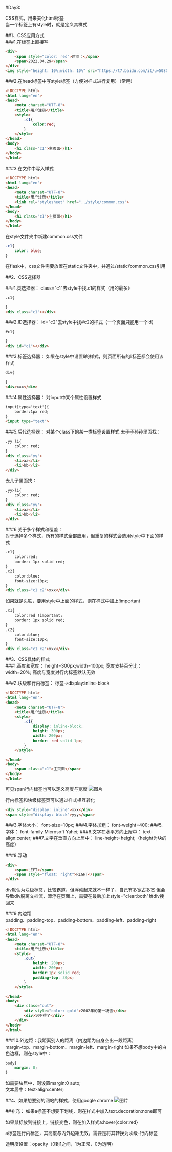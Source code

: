 
#Day3:


CSS样式，用来美化html标签    
当一个标签上有style时，就是定义其样式


##1、CSS应用方式   
###1.在标签上直接写
```html
<div>
    <span style="color: red">时间：</span>
    <span>2022.04.29</span>
</div>
<img style="height: 10%;width: 10%" src="https://t7.baidu.com/it/u=508006830,4042443322&fm=193&f=GIF" />
```
###2.在head标签中写style标签（方便对样式进行复用）（常用）
```html
<!DOCTYPE html>
<html lang="en">
<head>
    <meta charset="UTF-8">
    <title>用户注册</title>
    <style>
        .c1{
            color:red;
        }
    </style>
</head>
<body>
    <h1 class="c1">主页面</h1>
</body>
</html>
```
###3.在文件中写入样式
```html
<!DOCTYPE html>
<html lang="en">
<head>
    <meta charset="UTF-8">
    <title>用户注册</title>
    <link rel="stylesheet" href="../style/common.css">
</head>
<body>
    <h1 class="c1">主页面</h1>
</body>
</html>
```
在style文件夹中新建common.css文件
```css
.c1{
    color: blue;
}
```

在flask中，css文件需要放置在static文件夹中，并通过/static/common.css引用

##2、CSS选择器    

###1.类选择器：
class="c1"去style中找.c1的样式（用的最多）
```html
.c1{

}
<div class="c1"></div>
```
###2.ID选择器：
id="c2"去style中找#c2的样式（一个页面只能用一个id）
```html
#c1{

}
<div id="c1"></div>
```
###3.标签选择器：
如果在style中设置li的样式，则页面所有的li标签都会使用该样式
```html
div{

}
<div>xxx</div>
```
###4.属性选择器：
对input中某个属性设置样式
```html
input[type='text']{
    border:1px red;
}
<input type="text">
```
###5.后代选择器：
对某个class下的某一类标签设置样式
去子子孙孙里面找：
```html
.yy li{
    color: red;
}
<div class="yy">
    <li>aa</li>
    <li>bb</li>
</div>
```
去儿子里面找：
```html
.yy>li{
    color: red;
}
<div class="yy">
    <li>aa</li>
    <li>bb</li>
</div>
```

###6.关于多个样式和覆盖：  
对于选择多个样式，所有的样式全部应用，但重复的样式会选用style中下面的样式
```html
.c1{
    color:red;
    border: 1px solid red;
}
.c2{
    color:blue;
    font-size:10px;
}
<div class="c1 c2">xxx</div>
```
如果就是头铁，要用style中上面的样式，则在样式中加上!important
```html
.c1{
    color:red !important;
    border: 1px solid red;
}
.c2{
    color:blue;
    font-size:10px;
}
<div class="c1 c2">xxx</div>
```

##3、CSS具体的样式  
###1.高度和宽度：
height=300px;width=100px;
宽度支持百分比：width=20%;
高度与宽度对行内标签默认无效

###2.块级和行内标签：
标签->display:inline-block
```html
<!DOCTYPE html>
<html lang="en">
<head>
    <meta charset="UTF-8">
    <title>用户注册</title>
    <style>
        .c1{
            display: inline-block;
            height: 300px;
            width: 200px;
            border: red solid 1px;
        }
    </style>

</head>
<body>
    <span class="c1">主页面</span>
</body>
</html>
```
可见span行内标签也可以定义高度与宽度
![图片](./image/day03-01.png)<br>

行内标签和块级标签页可以通过样式相互转化
```html
<div style="display: inline">xxx</div>
<span style="display: block">yyy</span>
```

###3.字体大小：
font-size=10px;
###4.字体加粗：
font-weight=400;
###5.字体：
font-family:Microsoft Yahei;
###6.文字在水平方向上居中：
text-align:center;
###7.文字在垂直方向上居中：
line-height=height;（height为块的高度）

###8.浮动
```html
<div>
    <span>LEFT</span>
    <span style="float: right">RIGHT</span>
</div>
```
div默认为块级标签，比较霸道，但浮动起来就不一样了，自己有多宽占多宽
但会导致div脱离文档流，漂浮在页面上，需要在最后加上style="clear:both"给div拽回来

###9.内边距  
padding、padding-top、padding-bottom、padding-left、padding-right
```html
<!DOCTYPE html>
<html lang="en">
<head>
    <meta charset="UTF-8">
    <title>用户注册</title>
    <style>
        .out{
            height: 200px;
            width: 200px;
            border:1px solid red;
            padding-top: 30px;
        }
    </style>

</head>
<body>
    <div class="out">
        <div style="color: gold">2002年的第一场雪</div>
        <div>记不得了</div>
    </div>
</body>
</html>
```

###10.外边距：我距离别人的距离（内边距为自身空出一段距离）  
margin-top、margin-bottom、margin-left、margin-right
如果不想body中的白色边框，则在style中：
```css
body{
    margin: 0;
}
```
如需要块居中，则设置margin:0 auto;<br>
文本居中：text-align:center;

##4、如果想要别的网站的样式，使用google chrome
![图片](./image/day03-02.png)<br>


##补充：
如果a标签不想要下划线，则在样式中加入text.decoration:none即可

如果鼠标放到链接上，链接变色，则在加入样式a:hover{color:red}

a标签是行内标签，其高度与内外边距无效，需要是将其转换为块级-行内标签

透明度设置：opacity（0到1之间，1为正常，0为透明）
